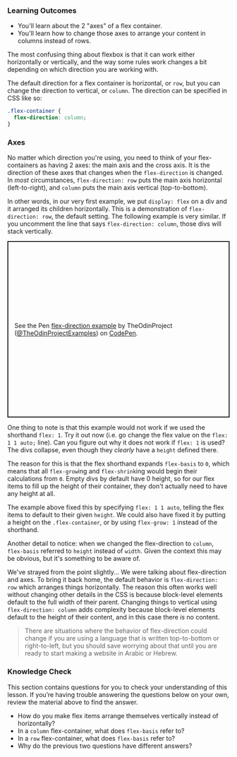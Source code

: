 ### Learning Outcomes
* You'll learn about the 2 "axes" of a flex container.
* You'll learn how to change those axes to arrange your content in columns instead of rows.

The most confusing thing about flexbox is that it can work either horizontally or vertically, and the way some rules work changes a bit depending on which direction you are working with.

The default direction for a flex container is horizontal, or `row`, but you can change the direction to vertical, or `column`. The direction can be specified in CSS like so:

~~~css
.flex-container {
  flex-direction: column;
}
~~~

### Axes

No matter which direction you're using, you need to think of your flex-containers as having 2 axes: the main axis and the cross axis. It is the direction of these axes that changes when the `flex-direction` is changed. In _most_ circumstances, `flex-direction: row` puts the main axis horizontal (left-to-right), and `column` puts the main axis vertical (top-to-bottom).

In other words, in our very first example, we put `display: flex` on a div and it arranged its children horizontally. This is a demonstration of `flex-direction: row`, the default setting. The following example is very similar. If you uncomment the line that says `flex-direction: column`, those divs will stack vertically.

<p class="codepen" data-height="400" data-default-tab="html,result" data-slug-hash="BaZKPdw" data-editable="true" data-user="TheOdinProjectExamples" style="height: 400px; box-sizing: border-box; display: flex; align-items: center; justify-content: center; border: 2px solid; margin: 1em 0; padding: 1em;">
  <span>See the Pen <a href="https://codepen.io/TheOdinProjectExamples/pen/BaZKPdw">
  flex-direction example</a> by TheOdinProject (<a href="https://codepen.io/TheOdinProjectExamples">@TheOdinProjectExamples</a>)
  on <a href="https://codepen.io">CodePen</a>.</span>
</p>
<script async src="https://cpwebassets.codepen.io/assets/embed/ei.js"></script>

One thing to note is that this example would not work if we used the shorthand `flex: 1`. Try it out now (i.e. go change the flex value on the `flex: 1 1 auto;` line). Can you figure out why it does not work if `flex: 1` is used? The divs collapse, even though they _clearly_ have a `height` defined there.

The reason for this is that the flex shorthand expands `flex-basis` to `0`, which means that all `flex-grow`ing and `flex-shrink`ing would begin their calculations from `0`. Empty divs by default have 0 height, so for our flex items to fill up the height of their container, they don't actually need to have any height at all.

The example above fixed this by specifying `flex: 1 1 auto`, telling the flex items to default to their given `height`. We could also have fixed it by putting a height on the `.flex-container`, or by using `flex-grow: 1` instead of the shorthand.

Another detail to notice: when we changed the flex-direction to `column`, `flex-basis` referred to `height` instead of `width`. Given the context this may be obvious, but it's something to be aware of.

We've strayed from the point slightly... We were talking about flex-direction and axes. To bring it back home, the default behavior is `flex-direction: row` which arranges things horizontally. The reason this often works well without changing other details in the CSS is because block-level elements default to the full width of their parent. Changing things to vertical using `flex-direction: column` adds complexity because block-level elements default to the height of their content, and in this case there _is_ no content.

> There are situations where the behavior of flex-direction could change if you are using a language that is written top-to-bottom or right-to-left, but you should save worrying about that until you are ready to start making a website in Arabic or Hebrew.

### Knowledge Check
This section contains questions for you to check your understanding of this lesson. If you’re having trouble answering the questions below on your own, review the material above to find the answer.

* How do you make flex items arrange themselves vertically instead of horizontally?
* In a `column` flex-container, what does `flex-basis` refer to?
* In a `row` flex-container, what does `flex-basis` refer to?
* Why do the previous two questions have different answers?
